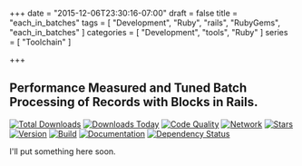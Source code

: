 +++
date = "2015-12-06T23:30:16-07:00"
draft = false
title = "each_in_batches"
tags = [ "Development", "Ruby", "rails", "RubyGems", "each_in_batches" ]
categories = [ "Development", "tools", "Ruby" ]
series = [ "Toolchain" ]

+++

## Performance Measured and Tuned Batch Processing of Records with Blocks in Rails.

[![Total Downloads](https://img.shields.io/gem/rt/each_in_batches.svg)](https://github.com/pboling/each_in_batches)
[![Downloads Today](https://img.shields.io/gem/rd/each_in_batches.svg)](https://github.com/pboling/each_in_batches)
[![Code Quality](https://img.shields.io/codeclimate/github/pboling/each_in_batches.svg)](https://codeclimate.com/github/pboling/each_in_batches)
[![Network](https://img.shields.io/github/forks/pboling/each_in_batches.svg?style=social)](https://github.com/pboling/each_in_batches/network)
[![Stars](https://img.shields.io/github/stars/pboling/each_in_batches.svg?style=social)](https://github.com/pboling/each_in_batches/stargazers)
[![Version](https://img.shields.io/gem/v/each_in_batches.svg)](https://rubygems.org/gems/each_in_batches)
[![Build](https://img.shields.io/travis/pboling/each_in_batches.svg)](https://travis-ci.org/pboling/each_in_batches)
[![Documentation](http://inch-ci.org/github/pboling/each_in_batches.png)](http://inch-ci.org/github/pboling/each_in_batches)
[![Dependency Status](https://gemnasium.com/pboling/each_in_batches.png)](https://gemnasium.com/pboling/each_in_batches)

I'll put something here soon.

